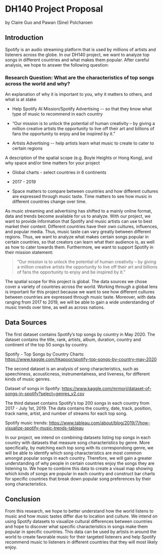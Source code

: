 # DH140 Project Proposal
by Claire Guo and Pawan (Sine) Polcharoen

## Introduction
Spotify is an audio streaming platform that is used by millions of artists and listeners across the globe. In our DH140 project, we want to analyze top songs in different countries and what makes them popular. After careful analysis, we hope to answer the following question:

### Research Question: What are the characteristics of top songs across the world and why?
An explanation of why it is important to you, why it matters to others, and what is at stake
* Help Spotify AI Mission/Spotify Advertising -- so that they know what type of music to recommend in each country
 
 * “Our mission is to unlock the potential of human creativity – by giving a million creative artists the opportunity to live off their art and billions of fans the opportunity to enjoy and be inspired by it.”
 
* Artists Advertising -- help artists learn what music to create to cater to certain regions


A description of the spatial scope (e.g. Boyle Heights or Hong Kong), and why space and/or time matters for your project

* Global charts - select countries in 6 continents 

* 2017 - 2019

* Space matters to compare between countries and how different cultures are expressed through music taste. Time matters to see how music in different countries change over time.

As music streaming and advertising has shifted to a mainly online format, data and trends become available for us to analyze. With our project, we want to provide information that Spotify and music artists can use to best market their content. Different countries have their own cultures, influences, and popular media. Thus, music taste can vary greatly between different regions. Thus, we want to analyze what makes certain songs popular in certain countries, so that creators can learn what their audience is, as well as how to cater towards them. Furthermore, we want to support Spotify in their mission statement:

> “Our mission is to unlock the potential of human creativity – by giving a million creative artists the opportunity to live off their art and billions of fans the opportunity to enjoy and be inspired by it.”

The spatial scope for this project is global. The data sources we chose cover a variety of countries across the world. Working through a global lens is important for this project because we want to see how different cultures between countries are expressed through music taste. Moreover, with data ranging from 2017 to 2019, we will be able to gain a wide understanding of music trends over time, as well as across nations. 


## Data Sources

The first dataset contains Spotify’s top songs by country in May 2020. The dataset contains the title, rank, artists, album, duration, country and continent of the top 50 songs by country.

Spotify - Top Songs by Country Charts: https://www.kaggle.com/hkapoor/spotify-top-songs-by-country-may-2020

The second dataset is an analysis of song characteristics, such as speechiness, acousticness, instrumentalness, and liveness, for different kinds of music genres.

Dataset of songs in Spotify: https://www.kaggle.com/mrmorj/dataset-of-songs-in-spotify?select=genres_v2.csv


The third dataset contains Spotify’s top 200 songs in each country from 2017 - July 1st, 2019. The data contains the country, date, track, position, track name, artist, and number of streams for each top song.

Spotify music trends: https://www.tableau.com/about/blog/2019/7/how-visualize-spotify-music-trends-tableau


In our project, we intend on combining datasets listing top songs in each country with datasets that measure song characteristics by genre. More specifically, by matching each top song with its correspondong genre, we will be able to identify which song characteristics are most common amongst popular songs in each country. Therefore, we will gain a greater understanding of why people in certain countries enjoy the songs they are listening to. We hope to combine this data to create a visual map showing which kinds of songs are popular in each country and construct bar charts for specific countries that break down popular song preferences by their song characteristics.

## Conclusion

From this research, we hope to better understand how the world listens to music and how music tastes differ due to location and culture. We intend on using Spotify datasets to visualize cultural differences between countries and hope to discover what specific characteristics in songs make them popular in specific countries. This data can be used by artists in around the world to create favorable music for their targeted listeners and help Spotify recommend music to listeners in different countries that they will most likely enjoy. 
